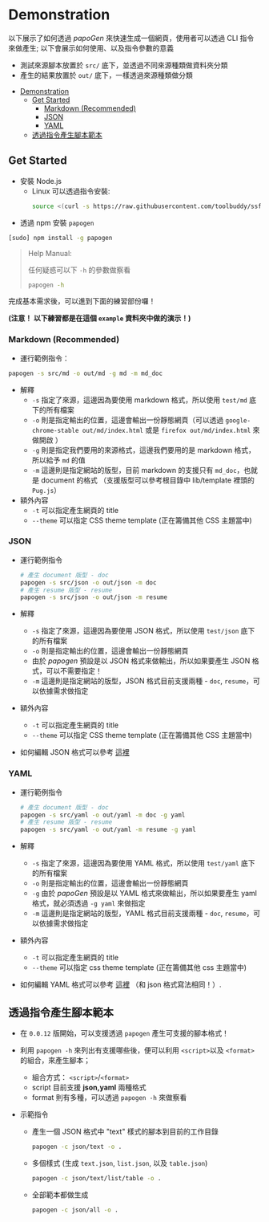 # Demonstration

以下展示了如何透過 *papoGen* 來快速生成一個網頁，使用者可以透過 CLI 指令來做產生; 以下會展示如何使用、以及指令參數的意義

* 測試來源腳本放置於 `src/` 底下，並透過不同來源種類做資料夾分類
* 產生的結果放置於 `out/` 底下，一樣透過來源種類做分類

<!-- TOC -->

- [Demonstration](#demonstration)
    - [Get Started](#get-started)
        - [Markdown (Recommended)](#markdown-recommended)
        - [JSON](#json)
        - [YAML](#yaml)
    - [透過指令產生腳本範本](#%E9%80%8F%E9%81%8E%E6%8C%87%E4%BB%A4%E7%94%A2%E7%94%9F%E8%85%B3%E6%9C%AC%E7%AF%84%E6%9C%AC)

<!-- /TOC -->

## Get Started

* 安裝 Node.js
    * Linux 可以透過指令安裝:
        ```bash
        source <(curl -s https://raw.githubusercontent.com/toolbuddy/ssfw/master/install_nodejs.sh)
        ```
* 透過 npm 安裝 `papogen` 
```bash
[sudo] npm install -g papogen
```
> Help Manual:
>
> 任何疑惑可以下 `-h` 的參數做察看
> ```bash
> papogen -h
> ```

完成基本需求後，可以進到下面的練習部份囉！

**(注意！ 以下練習都是在這個 `example` 資料夾中做的演示！)**

### Markdown (Recommended)

* 運行範例指令：

```bash
papogen -s src/md -o out/md -g md -m md_doc
```

* 解釋
    * `-s` 指定了來源，這邊因為要使用 markdown 格式，所以使用 `test/md` 底下的所有檔案
    * `-o` 則是指定輸出的位置，這邊會輸出一份靜態網頁（可以透過 `google-chrome-stable out/md/index.html` 或是 `firefox out/md/index.html` 來做開啟 ）
    * `-g` 則是指定我們要用的來源格式，這邊我們要用的是 markdown 格式，所以給予 `md` 的值
    * `-m` 這邊則是指定網站的版型，目前 markdown 的支援只有 `md_doc`，也就是 document 的格式 （支援版型可以參考根目錄中 lib/template 裡頭的 `Pug.js`）
* 額外內容
    * `-t` 可以指定產生網頁的 title
    * `--theme` 可以指定 CSS theme template (正在籌備其他 CSS 主題當中)

### JSON

* 運行範例指令
    ```bash
    # 產生 document 版型 - doc
    papogen -s src/json -o out/json -m doc
    # 產生 resume 版型 - resume
    papogen -s src/json -o out/json -m resume
    ```
* 解釋
    * `-s` 指定了來源，這邊因為要使用 JSON 格式，所以使用 `test/json` 底下的所有檔案
    * `-o` 則是指定輸出的位置，這邊會輸出一份靜態網頁
    * 由於 *papogen* 預設是以 JSON 格式來做輸出，所以如果要產生 JSON 格式，可以不需要指定！
    * `-m` 這邊則是指定網站的版型，JSON 格式目前支援兩種 - `doc`, `resume`，可以依據需求做指定

* 額外內容
    * `-t` 可以指定產生網頁的 title
    * `--theme` 可以指定 CSS theme template (正在籌備其他 CSS 主題當中)

* 如何編輯 JSON 格式可以參考 [這裡](https://github.com/toolbuddy/papoGen/blob/master/test/json/README.md)

### YAML

* 運行範例指令
    ```bash
    # 產生 document 版型 - doc
    papogen -s src/yaml -o out/yaml -m doc -g yaml
    # 產生 resume 版型 - resume
    papogen -s src/yaml -o out/yaml -m resume -g yaml
    ```
* 解釋
    * `-s` 指定了來源，這邊因為要使用 YAML 格式，所以使用 `test/yaml` 底下的所有檔案
    * `-o` 則是指定輸出的位置，這邊會輸出一份靜態網頁
    * `-g` 由於 *papoGen* 預設是以 YAML 格式來做輸出，所以如果要產生 yaml 格式，就必須透過 `-g yaml` 來做指定
    * `-m` 這邊則是指定網站的版型，YAML 格式目前支援兩種 - `doc`, `resume`，可以依據需求做指定
* 額外內容
    * `-t` 可以指定產生網頁的 title
    * `--theme` 可以指定 css theme template (正在籌備其他 css 主題當中)

* 如何編輯 YAML 格式可以參考 [這裡](https://github.com/toolbuddy/papoGen/blob/master/test/json/README.md) （和 json 格式寫法相同！）.


## 透過指令產生腳本範本

* 在 `0.0.12` 版開始，可以支援透過 `papogen` 產生可支援的腳本格式！
* 利用 `papogen -h` 來列出有支援哪些後，便可以利用 `<script>`以及 `<format>`的組合，來產生腳本；
    * 組合方式： `<script>`/`<format>`
    * script 目前支援 **json,yaml** 兩種格式
    * format 則有多種，可以透過 `papogen -h` 來做察看

* 示範指令
    * 產生一個 JSON 格式中 "text" 樣式的腳本到目前的工作目錄
        ```bash
        papogen -c json/text -o .
        ```
    * 多個樣式 (生成 `text.json`, `list.json`, 以及 `table.json`)
        ```bash
        papogen -c json/text/list/table -o .
        ```
    * 全部範本都做生成
        ```bash
        papogen -c json/all -o .
        ```
